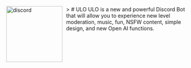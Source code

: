 <img width="150" height="150" align="left" style="float: left; margin: 0 10px 0 0;" alt="discord" src="https://cdn.discordapp.com/attachments/1121120511758434304/1126722023217975416/6fbbaee17447e12763e52c87a5a09971.png">
> # ULO
ULO is a new and powerful Discord Bot that will allow you to experience new level moderation, music, fun, NSFW content, simple design, and new Open AI functions.

